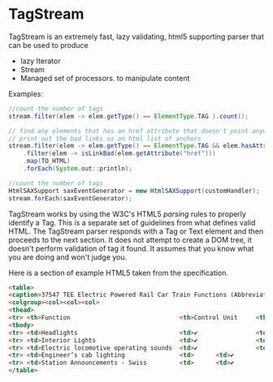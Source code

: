 # TagStream
TagStream is an extremely fast, lazy validating, html5 supporting parser that can be used to produce

* lazy Iterator
* Stream<Element>
* Managed set of processors. to manipulate content 

Examples:

```java
//count the number of tags
stream.filter(elem -> elem.getType() == ElementType.TAG ).count();
```

```java
// find any elements that has an href attribute that doesn't point anywhere
// print out the bad links as an html list of anchors 
stream.filter(elem -> elem.getType() == ElementType.TAG && elem.hasAttribute("href") )
    .filter(elem -> isLinkBad(elem.getAttribute("href")))
    .map(TO_HTML)
    .forEach(System.out::println);
```

```java
//count the number of tags
HtmlSAXSupport saxEventGenerator = new HtmlSAXSupport(customHandler);
stream.forEach(saxEventGenerator);
```
TagStream works by using the W3C's HTML5 *parsing* rules to properly identify a Tag. This is a separate set of guidelines from what defines valid HTML. The TagStream parser responds with a Tag or Text element and then proceeds to the next section. It does not attempt to create a DOM tree, it doesn't perform validation of tag it found. It assumes that you know what you are doing and won't judge you.

Here is a section of example HTML5 taken from the specification. 

```html
<table>
<caption>37547 TEE Electric Powered Rail Car Train Functions (Abbreviated)
<colgroup><col><col><col>
<thead>
<tr> <th>Function                              <th>Control Unit     <th>Central Station
<tbody>
<tr> <td>Headlights                            <td>✔                <td>✔
<tr> <td>Interior Lights                       <td>✔                <td>✔
<tr> <td>Electric locomotive operating sounds  <td>✔                <td>✔
<tr> <td>Engineer’s cab lighting               <td>      <td>✔
<tr> <td>Station Announcements - Swiss         <td>      <td>✔
</table>
```

